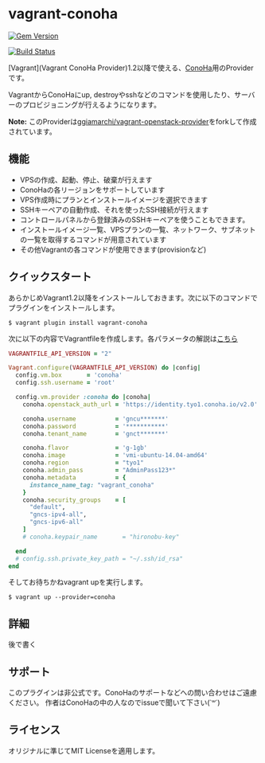 # vagrant-conoha

[![Gem Version](https://badge.fury.io/rb/vagrant-conoha.svg)](http://badge.fury.io/rb/vagrant-conoha)

[![Build Status](https://travis-ci.org/hironobu-s/vagrant-conoha.svg)](https://travis-ci.org/hironobu-s/vagrant-conoha)

[Vagrant](Vagrant ConoHa Provider)1.2以降で使える、[ConoHa](https://www.conoha.jp/)用のProviderです。

VagrantからConoHaにup, destroyやsshなどのコマンドを使用したり、サーバーのプロビジョニングが行えるようになります。

**Note:** このProviderは[ggiamarchi/vagrant-openstack-provider](https://github.com/ggiamarchi/vagrant-openstack-provider)をforkして作成されています。

## 機能

* VPSの作成、起動、停止、破棄が行えます
* ConoHaの各リージョンをサポートしています
* VPS作成時にプランとインストールイメージを選択できます
* SSHキーペアの自動作成、それを使ったSSH接続が行えます
* コントロールパネルから登録済みのSSHキーペアを使うこともできます。
* インストールイメージ一覧、VPSプランの一覧、ネットワーク、サブネットの一覧を取得するコマンドが用意されています
* その他Vagrantの各コマンドが使用できます(provisionなど)

## クイックスタート

あらかじめVagrant1.2以降をインストールしておきます。次に以下のコマンドでプラグインをインストールします。

```console
$ vagrant plugin install vagrant-conoha
```

次に以下の内容でVagrantfileを作成します。各パラメータの解説は[こちら](https://github.com/hironobu-s/vagrant-conoha/blob/master/source/Vagrantfile)

```ruby
VAGRANTFILE_API_VERSION = "2"

Vagrant.configure(VAGRANTFILE_API_VERSION) do |config|
  config.vm.box       = 'conoha'
  config.ssh.username = 'root'

  config.vm.provider :conoha do |conoha|
    conoha.openstack_auth_url = 'https://identity.tyo1.conoha.io/v2.0'

    conoha.username           = 'gncu*******'
    conoha.password           = '***********'
    conoha.tenant_name        = 'gnct*******'

    conoha.flavor             = 'g-1gb'
    conoha.image              = 'vmi-ubuntu-14.04-amd64'
    conoha.region             = "tyo1"
    conoha.admin_pass         = "AdminPass123*"
    conoha.metadata           = {
      instance_name_tag: "vagrant_conoha"
    }
    conoha.security_groups    = [
      "default",
      "gncs-ipv4-all",
      "gncs-ipv6-all"
    ]
    # conoha.keypair_name       = "hironobu-key"

  end
  # config.ssh.private_key_path = "~/.ssh/id_rsa"
end


```

そしてお待ちかねvagrant upを実行します。

```console
$ vagrant up --provider=conoha
```

## 詳細

後で書く


## サポート

このプラグインは非公式です。ConoHaのサポートなどへの問い合わせはご遠慮ください。
作者はConoHaの中の人なのでissueで聞いて下さい(˙꒳˙)

## ライセンス

オリジナルに準じてMIT Licenseを適用します。
